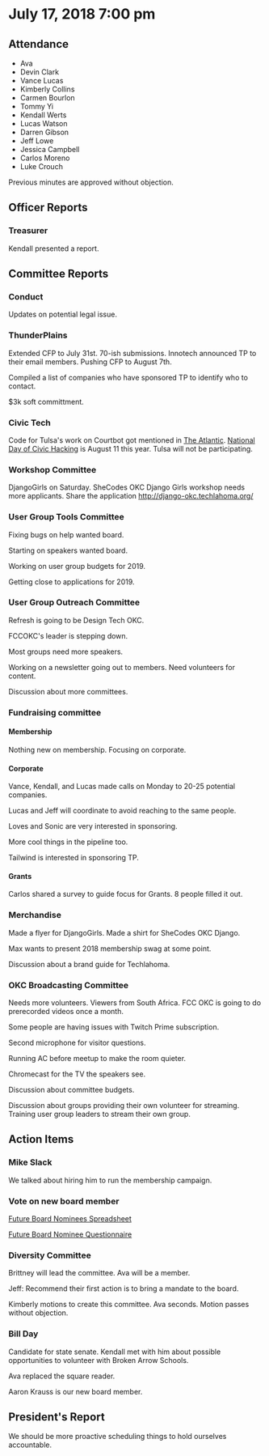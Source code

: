 # July 17, 2018 7:00 pm

## Attendance

* Ava
* Devin Clark
* Vance Lucas
* Kimberly Collins
* Carmen Bourlon
* Tommy Yi
* Kendall Werts
* Lucas Watson
* Darren Gibson
* Jeff Lowe
* Jessica Campbell
* Carlos Moreno
* Luke Crouch

Previous minutes are approved without objection.

## Officer Reports


### Treasurer

Kendall presented a report.

## Committee Reports

### Conduct

Updates on potential legal issue.


### ThunderPlains

Extended CFP to July 31st. 70-ish submissions. Innotech announced TP to their email members. Pushing CFP to August 7th.

Compiled a list of companies who have sponsored TP to identify who to contact.

$3k soft committment.

### Civic Tech

Code for Tulsa's work on Courtbot got mentioned in [The Atlantic](https://www.theatlantic.com/technology/archive/2018/06/civic-tech-in-a-time-of-technopessimism/563696/). [National Day of Civic Hacking](https://www.codeforamerica.org/national-day-of-civic-hacking) is August 11 this year. Tulsa will not be participating.

### Workshop Committee

DjangoGirls on Saturday. SheCodes OKC Django Girls workshop needs more applicants. Share the application http://django-okc.techlahoma.org/

### User Group Tools Committee

Fixing bugs on help wanted board.

Starting on speakers wanted board.

Working on user group budgets for 2019.

Getting close to applications for 2019.

### User Group Outreach Committee

Refresh is going to be Design Tech OKC.

FCCOKC's leader is stepping down.

Most groups need more speakers.

Working on a newsletter going out to members. Need volunteers for content.

Discussion about more committees.

### Fundraising committee

#### Membership

Nothing new on membership. Focusing on corporate.

#### Corporate

Vance, Kendall, and Lucas made calls on Monday to 20-25 potential companies. 

Lucas and Jeff will coordinate to avoid reaching to the same people.

Loves and Sonic are very interested in sponsoring.

More cool things in the pipeline too.

Tailwind is interested in sponsoring TP.

#### Grants

Carlos shared a survey to guide focus for Grants. 8 people filled it out.

### Merchandise

Made a flyer for DjangoGirls. Made a shirt for SheCodes OKC Django.

Max wants to present 2018 membership swag at some point.

Discussion about a brand guide for Techlahoma.

### OKC Broadcasting Committee

Needs more volunteers. Viewers from South Africa. FCC OKC is going to do prerecorded videos once a month.

Some people are having issues with Twitch Prime subscription.

Second microphone for visitor questions.

Running AC before meetup to make the room quieter.

Chromecast for the TV the speakers see.

Discussion about committee budgets.

Discussion about groups providing their own volunteer for streaming. Training user group leaders to stream their own group.

## Action Items

### Mike Slack

We talked about hiring him to run the membership campaign.

### Vote on new board member
[Future Board Nominees Spreadsheet](https://docs.google.com/spreadsheets/d/16npdEpYtj61tsBG2gvzhAhuNkSHvE--OhiGouOotSB0/edit#gid=1840053571)

[Future Board Nominee Questionnaire](https://goo.gl/forms/wvZVpodJIelOSWhD3)

### Diversity Committee

Brittney will lead the committee. Ava will be a member.

Jeff: Recommend their first action is to bring a mandate to the board.

Kimberly motions to create this committee. Ava seconds. Motion passes without objection.

### Bill Day

Candidate for state senate. Kendall met with him about possible opportunities to volunteer with Broken Arrow Schools.

Ava replaced the square reader.


Aaron Krauss is our new board member.

## President's Report

We should be more proactive scheduling things to hold ourselves accountable.

